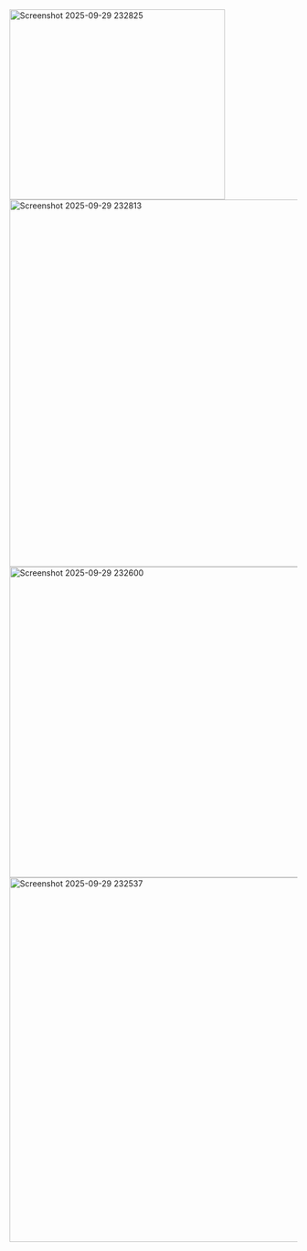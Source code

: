 <img width="377" height="333" alt="Screenshot 2025-09-29 232825" src="https://github.com/user-attachments/assets/0f8c94db-56d1-4d8e-bbda-be8316595217" />
<img width="687" height="643" alt="Screenshot 2025-09-29 232813" src="https://github.com/user-attachments/assets/897a62c9-0f73-43e5-999b-1423ed7a34af" />
<img width="630" height="544" alt="Screenshot 2025-09-29 232600" src="https://github.com/user-attachments/assets/f1559258-6f37-4c2e-a4d1-0e5a3e07403a" />
<img width="572" height="638" alt="Screenshot 2025-09-29 232537" src="https://github.com/user-attachments/assets/4e715d0c-638b-4ceb-9149-ff8955e0ae73" />
